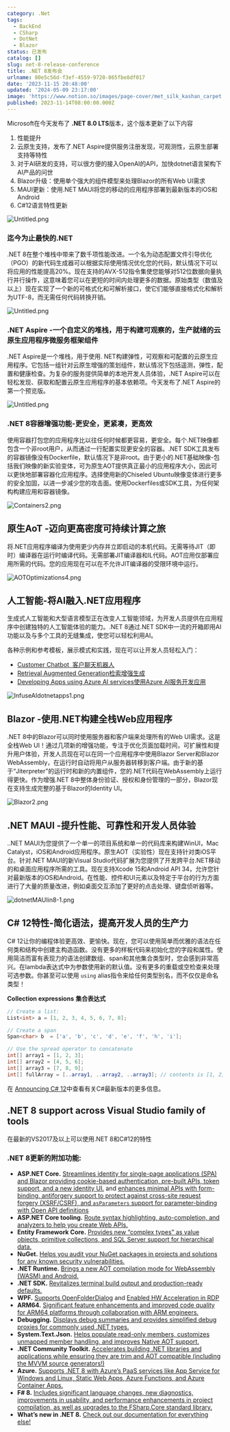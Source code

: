 ```yaml
---
category: .Net
tags:
  - BackEnd
  - CSharp
  - DotNet
  - Blazor
status: 已发布
catalog: []
slug: net-8-release-conference
title: .NET 8发布会
urlname: 80e5c56d-f3ef-4559-9720-865fbe8df017
date: '2023-11-15 20:48:00'
updated: '2024-05-09 23:17:00'
image: 'https://www.notion.so/images/page-cover/met_silk_kashan_carpet.jpg'
published: 2023-11-14T08:00:00.000Z
---
```


Microsoft在今天发布了 **.NET 8.0 LTS**版本，这个版本更新了以下内容

1. 性能提升
2. 云原生支持，发布了.NET Aspire提供服务注册发现，可观测性，云原生部署支持等特性
3. 对于AI研发的支持，可以很方便的接入OpenAI的API，加快dotnet语言架构下AI产品的问世
4. Blazor升级：使用单个强大的组件模型来处理Blazor的所有Web UI需求
5. MAUI更新：使用.NET MAUI将您的移动的应用程序部署到最新版本的iOS和Android
6. C#12语言特性更新

![Untitled.png](https://prod-files-secure.s3.us-west-2.amazonaws.com/5d24fe63-e567-4804-86f9-9fdc62e13082/10cda029-65af-4ea7-b30e-605b2d9e6c57/Untitled.png?X-Amz-Algorithm=AWS4-HMAC-SHA256&X-Amz-Content-Sha256=UNSIGNED-PAYLOAD&X-Amz-Credential=ASIAZI2LB4667657COTC%2F20250208%2Fus-west-2%2Fs3%2Faws4_request&X-Amz-Date=20250208T053449Z&X-Amz-Expires=3600&X-Amz-Security-Token=IQoJb3JpZ2luX2VjEG4aCXVzLXdlc3QtMiJGMEQCIAFCS2%2FqFs7Nwj2lcjLGoV9rcs1RHBSiCL1sYN86EZf6AiAiQhzw%2BoTT7AUSVKjJyj7OERF9FnDQzcOozqvEZhQv0CqIBAiG%2F%2F%2F%2F%2F%2F%2F%2F%2F%2F8BEAAaDDYzNzQyMzE4MzgwNSIMMB9sVb%2FF8NlKudNtKtwDPDtPWB%2B9H0MeeU7%2BKIL6HSjTEZnN%2Bz67dfZJwMPi9Zj7bYCF2L74ONdYkVlNGS%2FzGZqkMpJ%2FprgT0TOdumHXNraaGHz8hfC1IF2xbTEcb8EkcUu7pOay7IcvQ7f0epmfE1ebAHVUV%2Bubqd2dx8bTYl19kS1IobyUQISTHZ21HreijJEjHJdZRSOjymxqorv6KiSYK0fAKzKLfILEW%2BOGiTHN37Bl8Dk%2BhxeaJ9Pm81UYnp9sXs0FGN%2Fdpmsl2CHRRgB8amcqPcc9lW3QTQxNLRxHuNtTi3Bfxm24FyeOTn4TyVa6ERHOSy0bksyKwi8RdNaK5uGRlxVZHavPlgwdPZx43pjQEGoUaTLCGXOSM9rigiC8Zel4S67sLzU5YpH9h1WnqosDNQG5l4qEa8kkj0VfxpU9Pzwb169DLyQJtFXykzuJFsc0%2FodrHDzdfcY8YELdboRopTtZzQP10fUarziJD3NtlfTSQubOYOFARJAR9OTP7256tleiE5Z7BsquoR9tHH9WjNpKR%2BnisEQCK5hX%2BjTGqgEaizeDecCt7oj5YrkV7pro4fEfJ0owc%2FqBLn9au9v6wbzCc0VX%2BKTV6L3%2B%2Fbv%2F%2FfumyNlz4SY9ThfnRNNSMycuoM4HEgQw4NSbvQY6pgHkQ9c138RebsBRy5vk1dULZhpLdudEwSlSMHBucC7kBIoCoz2vznitJ%2BU4kvySDq7vAqgSfQGhXrqcImdwaMgMSC0%2BFwbY6DsQVqbq168rlRYlvIAdwh9eNKoHZkO4CsO73HbyJczWO4crkMHhSa24RTLxvtWsP8DP9mDPAu2Jdc5FEmgeRydiZE9iTbNQeWm4RkUv1mzh0y9Q2M%2FysdeseWl68c7J&X-Amz-Signature=f505761c71d645fb9dce4d61ab3ef758b5eceab2a7eec58180642272f2b0e1fb&X-Amz-SignedHeaders=host&x-id=GetObject)


### **迄今为止最快的.NET**


.NET 8在整个堆栈中带来了数千项性能改进。一个名为动态配置文件引导优化（PGO）的新代码生成器可以根据实际使用情况优化您的代码，默认情况下可以将应用的性能提高20%。现在支持的AVX-512指令集使您能够对512位数据向量执行并行操作，这意味着您可以在更短的时间内处理更多的数据。原始类型（数值及以上）现在实现了一个新的可格式化和可解析接口，使它们能够直接格式化和解析为UTF-8，而无需任何代码转换开销。


![Untitled.png](https://prod-files-secure.s3.us-west-2.amazonaws.com/5d24fe63-e567-4804-86f9-9fdc62e13082/edcbf140-d619-4389-a4a6-f97c113ab9f2/Untitled.png?X-Amz-Algorithm=AWS4-HMAC-SHA256&X-Amz-Content-Sha256=UNSIGNED-PAYLOAD&X-Amz-Credential=ASIAZI2LB4667657COTC%2F20250208%2Fus-west-2%2Fs3%2Faws4_request&X-Amz-Date=20250208T053449Z&X-Amz-Expires=3600&X-Amz-Security-Token=IQoJb3JpZ2luX2VjEG4aCXVzLXdlc3QtMiJGMEQCIAFCS2%2FqFs7Nwj2lcjLGoV9rcs1RHBSiCL1sYN86EZf6AiAiQhzw%2BoTT7AUSVKjJyj7OERF9FnDQzcOozqvEZhQv0CqIBAiG%2F%2F%2F%2F%2F%2F%2F%2F%2F%2F8BEAAaDDYzNzQyMzE4MzgwNSIMMB9sVb%2FF8NlKudNtKtwDPDtPWB%2B9H0MeeU7%2BKIL6HSjTEZnN%2Bz67dfZJwMPi9Zj7bYCF2L74ONdYkVlNGS%2FzGZqkMpJ%2FprgT0TOdumHXNraaGHz8hfC1IF2xbTEcb8EkcUu7pOay7IcvQ7f0epmfE1ebAHVUV%2Bubqd2dx8bTYl19kS1IobyUQISTHZ21HreijJEjHJdZRSOjymxqorv6KiSYK0fAKzKLfILEW%2BOGiTHN37Bl8Dk%2BhxeaJ9Pm81UYnp9sXs0FGN%2Fdpmsl2CHRRgB8amcqPcc9lW3QTQxNLRxHuNtTi3Bfxm24FyeOTn4TyVa6ERHOSy0bksyKwi8RdNaK5uGRlxVZHavPlgwdPZx43pjQEGoUaTLCGXOSM9rigiC8Zel4S67sLzU5YpH9h1WnqosDNQG5l4qEa8kkj0VfxpU9Pzwb169DLyQJtFXykzuJFsc0%2FodrHDzdfcY8YELdboRopTtZzQP10fUarziJD3NtlfTSQubOYOFARJAR9OTP7256tleiE5Z7BsquoR9tHH9WjNpKR%2BnisEQCK5hX%2BjTGqgEaizeDecCt7oj5YrkV7pro4fEfJ0owc%2FqBLn9au9v6wbzCc0VX%2BKTV6L3%2B%2Fbv%2F%2FfumyNlz4SY9ThfnRNNSMycuoM4HEgQw4NSbvQY6pgHkQ9c138RebsBRy5vk1dULZhpLdudEwSlSMHBucC7kBIoCoz2vznitJ%2BU4kvySDq7vAqgSfQGhXrqcImdwaMgMSC0%2BFwbY6DsQVqbq168rlRYlvIAdwh9eNKoHZkO4CsO73HbyJczWO4crkMHhSa24RTLxvtWsP8DP9mDPAu2Jdc5FEmgeRydiZE9iTbNQeWm4RkUv1mzh0y9Q2M%2FysdeseWl68c7J&X-Amz-Signature=90a9d12288eeb6c0e7bb5a1942d9171244635d876fdcedfec5fc43cceaab9a45&X-Amz-SignedHeaders=host&x-id=GetObject)


### **.NET Aspire -一个自定义的堆栈，用于构建可观察的，生产就绪的云原生应用程序微服务框架组件**


.NET Aspire是一个堆栈，用于使用. NET构建弹性，可观察和可配置的云原生应用程序。它包括一组针对云原生增强的策划组件，默认情况下包括遥测，弹性，配置和健康检查。为复杂的服务提供简单的本地开发人员体验，.NET Aspire可以在轻松发现、获取和配置云原生应用程序的基本依赖项。今天发布了.NET Aspire的第一个预览版。


![Untitled.png](https://prod-files-secure.s3.us-west-2.amazonaws.com/5d24fe63-e567-4804-86f9-9fdc62e13082/ff6a34d3-ac25-412d-9204-a7263d00528f/Untitled.png?X-Amz-Algorithm=AWS4-HMAC-SHA256&X-Amz-Content-Sha256=UNSIGNED-PAYLOAD&X-Amz-Credential=ASIAZI2LB4667657COTC%2F20250208%2Fus-west-2%2Fs3%2Faws4_request&X-Amz-Date=20250208T053449Z&X-Amz-Expires=3600&X-Amz-Security-Token=IQoJb3JpZ2luX2VjEG4aCXVzLXdlc3QtMiJGMEQCIAFCS2%2FqFs7Nwj2lcjLGoV9rcs1RHBSiCL1sYN86EZf6AiAiQhzw%2BoTT7AUSVKjJyj7OERF9FnDQzcOozqvEZhQv0CqIBAiG%2F%2F%2F%2F%2F%2F%2F%2F%2F%2F8BEAAaDDYzNzQyMzE4MzgwNSIMMB9sVb%2FF8NlKudNtKtwDPDtPWB%2B9H0MeeU7%2BKIL6HSjTEZnN%2Bz67dfZJwMPi9Zj7bYCF2L74ONdYkVlNGS%2FzGZqkMpJ%2FprgT0TOdumHXNraaGHz8hfC1IF2xbTEcb8EkcUu7pOay7IcvQ7f0epmfE1ebAHVUV%2Bubqd2dx8bTYl19kS1IobyUQISTHZ21HreijJEjHJdZRSOjymxqorv6KiSYK0fAKzKLfILEW%2BOGiTHN37Bl8Dk%2BhxeaJ9Pm81UYnp9sXs0FGN%2Fdpmsl2CHRRgB8amcqPcc9lW3QTQxNLRxHuNtTi3Bfxm24FyeOTn4TyVa6ERHOSy0bksyKwi8RdNaK5uGRlxVZHavPlgwdPZx43pjQEGoUaTLCGXOSM9rigiC8Zel4S67sLzU5YpH9h1WnqosDNQG5l4qEa8kkj0VfxpU9Pzwb169DLyQJtFXykzuJFsc0%2FodrHDzdfcY8YELdboRopTtZzQP10fUarziJD3NtlfTSQubOYOFARJAR9OTP7256tleiE5Z7BsquoR9tHH9WjNpKR%2BnisEQCK5hX%2BjTGqgEaizeDecCt7oj5YrkV7pro4fEfJ0owc%2FqBLn9au9v6wbzCc0VX%2BKTV6L3%2B%2Fbv%2F%2FfumyNlz4SY9ThfnRNNSMycuoM4HEgQw4NSbvQY6pgHkQ9c138RebsBRy5vk1dULZhpLdudEwSlSMHBucC7kBIoCoz2vznitJ%2BU4kvySDq7vAqgSfQGhXrqcImdwaMgMSC0%2BFwbY6DsQVqbq168rlRYlvIAdwh9eNKoHZkO4CsO73HbyJczWO4crkMHhSa24RTLxvtWsP8DP9mDPAu2Jdc5FEmgeRydiZE9iTbNQeWm4RkUv1mzh0y9Q2M%2FysdeseWl68c7J&X-Amz-Signature=2c933446571fbc0cc9983f0d72ec124c1a7fc78cea4eec9b5719a3dfa7ad0865&X-Amz-SignedHeaders=host&x-id=GetObject)


### **.NET 8容器增强功能-更安全，更紧凑，更高效**


使用容器打包您的应用程序比以往任何时候都更容易，更安全。每个.NET映像都包含一个非root用户，从而通过一行配置实现更安全的容器。.NET SDK工具发布的容器镜像没有Dockerfile，默认情况下是非root。由于更小的.NET基础映像-包括我们映像的新实验变体，可为原生AOT提供真正最小的应用程序大小，因此可以更快地部署容器化应用程序。选择使用新的Chiseled Ubuntu映像变体进行更多的安全加固，以进一步减少您的攻击面。使用Dockerfiles或SDK工具，为任何架构构建应用和容器镜像。


![Containers2.png](https://devblogs.microsoft.com/dotnet/wp-content/uploads/sites/10/2023/11/Containers2.png)


## 原生AoT -迈向更高密度可持续计算之旅


将.NET应用程序编译为使用更少内存并立即启动的本机代码。无需等待JIT（即时）编译器在运行时编译代码。无需部署JIT编译器和IL代码。AOT应用仅部署应用所需的代码。您的应用现在可以在不允许JIT编译器的受限环境中运行。


![AOTOptimizations4.png](https://devblogs.microsoft.com/dotnet/wp-content/uploads/sites/10/2023/11/AOTOptimizations4.png)


## 人工智能-将AI融入.NET应用程序


生成式人工智能和大型语言模型正在改变人工智能领域，为开发人员提供在应用程序中创建独特的人工智能体验的能力。.NET 8通过.NET SDK中一流的开箱即用AI功能以及与多个工具的无缝集成，使您可以轻松利用AI。


各种示例和参考模板，展示模式和实践，现在可以让开发人员轻松入门：

- [Customer Chatbot](https://github.com/dotnet/eShop)[ ](https://github.com/dotnet/eShop)[ 客户聊天机器人](https://github.com/dotnet/eShop)
- [Retrieval Augmented Generation](https://github.com/Azure-Samples/azure-search-openai-demo-csharp)[检索增强生成](https://github.com/Azure-Samples/azure-search-openai-demo-csharp)
- [Developing Apps using Azure AI services](https://devblogs.microsoft.com/dotnet/demystifying-retrieval-augmented-generation-with-dotnet/)[使用Azure AI服务开发应用](https://devblogs.microsoft.com/dotnet/demystifying-retrieval-augmented-generation-with-dotnet/)

![InfuseAIdotnetapps1.png](https://devblogs.microsoft.com/dotnet/wp-content/uploads/sites/10/2023/11/InfuseAIdotnetapps1.png)


## Blazor -使用.NET构建全栈Web应用程序


.NET 8中的Blazor可以同时使用服务器和客户端来处理所有的Web UI需求。这是全栈Web UI！通过几项新的增强功能，专注于优化页面加载时间，可扩展性和提升用户体验，开发人员现在可以在同一个应用程序中使用Blazor Server和Blazor WebAssembly，在运行时自动将用户从服务器转移到客户端。由于新的基于“Jiterpreter”的运行时和新的内置组件，您的.NET代码在WebAssembly上运行得更快。作为增强.NET 8中整体身份验证、授权和身份管理的一部分，Blazor现在支持生成完整的基于Blazor的Identity UI。


![Blazor2.png](https://devblogs.microsoft.com/dotnet/wp-content/uploads/sites/10/2023/11/Blazor2.png)


## .NET MAUI -提升性能、可靠性和开发人员体验


..NET MAUI为您提供了一个单一的项目系统和单一的代码库来构建WinUI，Mac Catalyst，iOS和Android应用程序。原生AOT（实验性）现在支持针对类iOS平台。针对.NET MAUI的新Visual Studio代码扩展为您提供了开发跨平台.NET移动的和桌面应用程序所需的工具。现在支持Xcode 15和Android API 34，允许您针对最新版本的iOS和Android。在性能、控件和UI元素以及特定于平台的行为方面进行了大量的质量改进，例如桌面交互添加了更好的点击处理、键盘侦听器等。


![dotnetMAUIin8-1.png](https://devblogs.microsoft.com/dotnet/wp-content/uploads/sites/10/2023/11/dotnetMAUIin8-1.png)


## C# 12特性-简化语法，提高开发人员的生产力


C# 12让你的编程体验更高效、更愉快。现在，您可以使用简单而优雅的语法在任何类和结构中创建主构造函数。没有更多的样板代码来初始化您的字段和属性。使用简洁而富有表现力的语法创建数组、span和其他集合类型时，您会感到非常高兴。在lambda表达式中为参数使用新的默认值。没有更多的重载或空检查来处理可选参数。你甚至可以使用 `using` alias指令来给任何类型别名，而不仅仅是命名类型！


**Collection expressions** **集合表达式**


```c#
// Create a list:
List<int> a = [1, 2, 3, 4, 5, 6, 7, 8];

// Create a span
Span<char> b  = ['a', 'b', 'c', 'd', 'e', 'f', 'h', 'i'];

// Use the spread operator to concatenate
int[] array1 = [1, 2, 3];
int[] array2 = [4, 5, 6];
int[] array3 = [7, 8, 9];
int[] fullArray = [..array1, ..array2, ..array3]; // contents is [1, 2, 3, 4, 5, 6, 7, 8, 9]
```


在 [Announcing C# 12](https://devblogs.microsoft.com/dotnet/announcing-csharp-12)中查看有关C#最新版本的更多信息。


## .NET 8 support across Visual Studio family of tools


在最新的VS2017及以上可以使用.NET 8和C#12的特性


### .NET 8更新的附加功能:

- **ASP.NET Core.** [Streamlines identity for single-page applications (SPA) and Blazor providing cookie-based authentication, pre-built APIs, token support, and a new identity UI.](https://devblogs.microsoft.com/dotnet/whats-new-with-identity-in-dotnet-8/) and [enhances minimal APIs with form-binding, antiforgery support to protect against cross-site request forgery (XSRF/CSRF), and ](https://learn.microsoft.com/aspnet/core/release-notes/aspnetcore-8.0#minimal-apis)[`asParameters`](https://learn.microsoft.com/aspnet/core/release-notes/aspnetcore-8.0#minimal-apis)[ support for parameter-binding with Open API definitions](https://learn.microsoft.com/aspnet/core/release-notes/aspnetcore-8.0#minimal-apis)
- **ASP.NET Core tooling.** [Route syntax highlighting, auto-completion, and analyzers to help you create Web APIs.](https://devblogs.microsoft.com/dotnet/aspnet-core-route-tooling-dotnet-8/)
- **Entity Framework Core.** [Provides new “complex types” as value objects, primitive collections, and SQL Server support for hierarchical data.](https://devblogs.microsoft.com/dotnet/announcing-ef8-rc2/)
- **NuGet.** [Helps you audit your NuGet packages in projects and solutions for any known security vulnerabilities.](https://learn.microsoft.com/nuget/concepts/auditing-packages)
- **.NET Runtime.** [Brings a new AOT compilation mode for WebAssembly (WASM) and Android.](https://devblogs.microsoft.com/dotnet/announcing-dotnet-8-rc1/#androidstripilafteraot-mode-on-android)
- **.NET SDK.** [Revitalizes terminal build output and production-ready defaults.](https://learn.microsoft.com/dotnet/core/whats-new/dotnet-8#net-sdk)
- **WPF.** [Supports OpenFolderDialog](https://devblogs.microsoft.com/dotnet/wpf-file-dialog-improvements-in-dotnet-8/) and [Enabled HW Acceleration in RDP](https://devblogs.microsoft.com/dotnet/announcing-dotnet-8-rc1/#wpf-hardware-acceleration-in-rdp)
- **ARM64.** [Significant feature enhancements and improved code quality for ARM64 platforms through collaboration with ARM engineers.](https://devblogs.microsoft.com/dotnet/this-arm64-performance-in-dotnet-8/)
- **Debugging.** [Displays debug summaries and provides simplified debug proxies for commonly used .NET types.](https://devblogs.microsoft.com/dotnet/debugging-enhancements-in-dotnet-8/)
- **System.Text.Json.** [Helps populate read-only members, customizes unmapped member handling, and improves Native AOT support.](https://devblogs.microsoft.com/dotnet/system-text-json-in-dotnet-8/)
- **.NET Community Toolkit.** [Accelerates building .NET libraries and applications while ensuring they are trim and AOT compatible (including the MVVM source generators!)](https://devblogs.microsoft.com/dotnet/announcing-the-dotnet-community-toolkit-821/)
- **Azure.** [Supports .NET 8 with Azure’s PaaS services like App Service for Windows and Linux, Static Web Apps, Azure Functions, and Azure Container Apps.](https://aka.ms/appservice-dotnet8)
- **F# 8.** [Includes significant language changes, new diagnostics, improvements in usability, and performance enhancements in project compilation, as well as upgrades to the FSharp.Core standard library.](https://devblogs.microsoft.com/dotnet/announcing-fsharp-8/)
- **What’s new in .NET 8.** [Check out our documentation for everything else!](https://learn.microsoft.com/dotnet/core/whats-new/dotnet-8)
